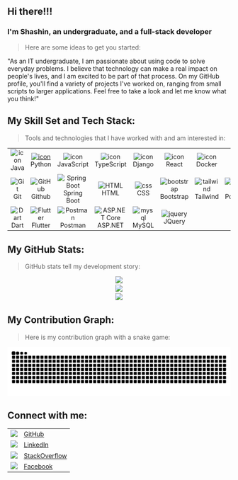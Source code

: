 ## Hi there!!!

<h3> I'm Shashin, an undergraduate, and a full-stack developer </h3>

> Here are some ideas to get you started:

"As an IT undergraduate, I am passionate about using code to solve everyday problems. I believe that technology can make a real impact on people's lives, and I am excited to be part of that process. On my GitHub profile, you'll find a variety of projects I've worked on, ranging from small scripts to larger applications. Feel free to take a look and let me know what you think!"


## My Skill Set and Tech Stack: 

> Tools and technologies that I have worked with and am interested in:
<table align="center">
  <tr>
    <td align="center" width="96">
        <img src="https://techstack-generator.vercel.app/java-icon.svg" alt="icon" width="65" height="65" />
      <br>Java
    </td>
    <td align="center" width="96">
      <a href="#macropower-tech">
        <img src="https://techstack-generator.vercel.app/python-icon.svg" alt="icon" width="65" height="65" />
      </a>
      <br>Python
    </td>
    <td align="center" width="96">
        <img src="https://techstack-generator.vercel.app/js-icon.svg" alt="icon" width="65" height="65" />
      <br>JavaScript
    </td>
    <td align="center" width="96">
        <img src="https://techstack-generator.vercel.app/ts-icon.svg" alt="icon" width="65" height="65" />
      <br>TypeScript
    </td>
    <td align="center" width="96">
        <img src="https://techstack-generator.vercel.app/django-icon.svg" alt="icon" width="65" height="65" />
      <br>Django
    </td>
    <td align="center" width="96">
        <img src="https://techstack-generator.vercel.app/react-icon.svg" alt="icon" width="65" height="65" />
      <br>React
    </td>
    <td align="center" width="96">
        <img src="https://techstack-generator.vercel.app/docker-icon.svg" alt="icon" width="65" height="65" />
      <br>Docker
    </td>
    <td align="center" width="96">
        <img src="https://techstack-generator.vercel.app/restapi-icon.svg" alt="icon" width="65" height="65" />
      <br>Rest
    </td>
    <td align="center" width="96">
        <img src="https://techstack-generator.vercel.app/aws-icon.svg" alt="icon" width="65" height="65" />
      <br>AWS
    </td>
  </tr>
  <tr>
    <td align="center" width="96"> 
        <img src="https://user-images.githubusercontent.com/25181517/192108372-f71d70ac-7ae6-4c0d-8395-51d8870c2ef0.png" width="48" height="48" alt="Git" />
      <br>Git
    </td>
    <td align="center" width="96">
        <img src="https://user-images.githubusercontent.com/25181517/192108374-8da61ba1-99ec-41d7-80b8-fb2f7c0a4948.png" width="48" height="48" alt="GitHub" />
      <br>Github
    </td>
    <td align="center"  width="96">
        <img src="https://skillicons.dev/icons?i=spring" width="48" height="48" alt="Spring Boot" />
      <br>Spring Boot
    </td>
    <td align="center"  width="96">
        <img src="https://skillicons.dev/icons?i=html" width="48" height="48" alt="HTML" />
      <br>HTML
    </td>
    <td align="center" width="96">
        <img src="https://skillicons.dev/icons?i=css" width="48" height="48" alt="css" />
      <br>CSS
    </td>
    <td align="center"  width="96">
        <img src="https://skillicons.dev/icons?i=bootstrap" width="48" height="48" alt="bootstrap" />
      <br>Bootstrap
    </td>
    <td align="center" width="96">
        <img src="https://skillicons.dev/icons?i=tailwind" width="48" height="48" alt="tailwind" />
      <br>Tailwind
    </td>
    <td align="center" width="96">
        <img src="https://skillicons.dev/icons?i=postgres" width="48" height="48" alt="PostgreSQL" />
      <br>PostgreSQL
    </td>
    <td align="center" width="96">
        <img src="https://skillicons.dev/icons?i=mongo" width="48" height="48" alt="Mongo" />
      <br>Mongo
    </td>
  </tr>
 <tr>
      <td align="center" width="96">
        <img src="https://user-images.githubusercontent.com/25181517/186150304-1568ffdf-4c62-4bdc-9cf1-8d8efcea7c5b.png" width="48" height="48" alt="Dart" />
      <br>Dart
    </td>
        <td align="center" width="96">
        <img src="https://user-images.githubusercontent.com/25181517/186150365-da1eccce-6201-487c-8649-45e9e99435fd.png" width="48" height="48" alt="Flutter" />
      <br>Flutter
    </td>
        <td align="center" width="96">
        <img src="https://user-images.githubusercontent.com/25181517/192109061-e138ca71-337c-4019-8d42-4792fdaa7128.png" width="48" height="48" alt="Postman" />
      <br>Postman
    </td>
          <td align="center" width="96">
        <img src="https://skillicons.dev/icons?i=dotnet" width="48" height="48" alt="ASP.NET Core" />
      <br>ASP.NET
    </td>
            <td align="center" width="96">
        <img src="https://skillicons.dev/icons?i=mysql" width="48" height="48" alt="mysql" />
      <br>MySQL
    </td>
              <td align="center" width="96">
        <img src="https://skillicons.dev/icons?i=jquery" width="48" height="48" alt="jquery" />
      <br>JQuery
    </td>
 </tr>
</table>

## My GitHub Stats:
> GitHub stats tell my development story:
<div align="center">
  <img src="https://github-readme-stats.vercel.app/api?username=shashinherath&theme=radical&hide_border=false&include_all_commits=true&count_private=false"><br>
  <img src="https://github-readme-streak-stats.herokuapp.com/?user=shashinherath&theme=radical&hide_border=false"><br>
  <img src="https://github-readme-stats.vercel.app/api/top-langs/?username=shashinherath&theme=radical&hide_border=false&include_all_commits=true&count_private=false&layout=compact">
</div>

## My Contribution Graph:
> Here is my contribution graph with a snake game:
<div align="center">
  <img src="https://github.com/shashinherath/shashinherath/blob/output/github-contribution-grid-snake-dark.svg">
</div>

## Connect with me:
<table>
  <tr>
    <td> <img src="https://img.icons8.com/?size=512&id=63777&format=png" height="30px"> </td>
    <td> <a href="https://github.com/shashinherath"> GitHub </a> </td>
  </tr>
  <tr>
    <td> <img src="https://img.icons8.com/?size=512&id=13930&format=png" height="30px"> </td>
    <td> <a href="https://www.linkedin.com/in/shashin-herath"> LinkedIn </a> </td>
  </tr>
  <tr>
    <td> <img src="https://img.icons8.com/?size=512&id=13955&format=png" height="30px"> </td>
    <td> <a href="https://stackoverflow.com/users/20285881/shashin-herath"> StackOverflow </a> </td>
  </tr>
  <tr>
    <td> <img src="https://img.icons8.com/?size=512&id=118497&format=png" height="30px"> </td>
    <td> <a href="https://web.facebook.com/shashinmalinda.herath"> Facebook </a> </td>
  </tr>
</table>
